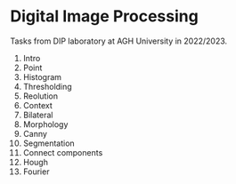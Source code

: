 # Digital Image Processing

Tasks from DIP laboratory at AGH University in 2022/2023.

1. Intro
2. Point
3. Histogram
4. Thresholding
5. Reolution
6. Context
7. Bilateral
8. Morphology
9. Canny
10. Segmentation
11. Connect components
12. Hough
13. Fourier

